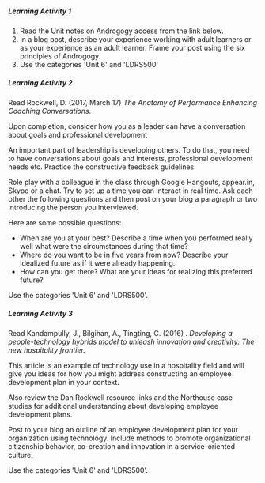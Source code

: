 ##### Learning Activity 1

1. Read the Unit notes on Androgogy access from the link below.
2. In a blog post, describe your experience working with adult learners or as your experience as an adult learner. Frame your post using the six principles of Androgogy.
3. Use the categories 'Unit 6' and 'LDRS500'

##### Learning Activity 2

Read Rockwell, D. \(2017, March 17\) _The Anatomy of Performance Enhancing Coaching Conversations_.

Upon completion, consider how you as a leader can have a conversation about goals and professional development

An important part of leadership is developing others. To do that, you need to have conversations about goals and interests, professional development needs etc. Practice the constructive feedback guidelines.

Role play with a colleague in the class through Google Hangouts, appear.in,  Skype or a chat. Try to set up a time you can interact in real time. Ask each other the following questions and then post on your blog a paragraph or two introducing the person you interviewed.

Here are some possible questions:

* When are you at your best? Describe a time when you performed really well what were the circumstances during that time?
* Where do you want to be in five years from now? Describe your idealized future as if it were already happening.
* How can you get there? What are your ideas for realizing this preferred future?

Use the categories 'Unit 6' and 'LDRS500'.

##### Learning Activity 3

Read Kandampully, J., Bilgihan, A., Tingting, C. \(2016\) . _Developing a people-technology hybrids model to unleash innovation and creativity: The new hospitality frontier._

This article is an example of technology use in a hospitality field and will give you ideas for how you might address constructing an employee development plan in your context.

Also review the Dan Rockwell resource links and the Northouse case studies for additional understanding about developing employee development plans.

Post to your blog an outline of an employee development plan for your organization using technology.  Include methods to promote organizational citizenship behavior, co-creation and innovation in a service-oriented culture.

Use the categories 'Unit 6' and 'LDRS500'.

